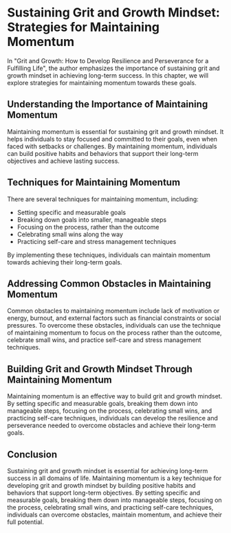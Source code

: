 Sustaining Grit and Growth Mindset: Strategies for Maintaining Momentum
================================================================================

In "Grit and Growth: How to Develop Resilience and Perseverance for a Fulfilling Life", the author emphasizes the importance of sustaining grit and growth mindset in achieving long-term success. In this chapter, we will explore strategies for maintaining momentum towards these goals.

Understanding the Importance of Maintaining Momentum
----------------------------------------------------

Maintaining momentum is essential for sustaining grit and growth mindset. It helps individuals to stay focused and committed to their goals, even when faced with setbacks or challenges. By maintaining momentum, individuals can build positive habits and behaviors that support their long-term objectives and achieve lasting success.

Techniques for Maintaining Momentum
-----------------------------------

There are several techniques for maintaining momentum, including:

* Setting specific and measurable goals
* Breaking down goals into smaller, manageable steps
* Focusing on the process, rather than the outcome
* Celebrating small wins along the way
* Practicing self-care and stress management techniques

By implementing these techniques, individuals can maintain momentum towards achieving their long-term goals.

Addressing Common Obstacles in Maintaining Momentum
---------------------------------------------------

Common obstacles to maintaining momentum include lack of motivation or energy, burnout, and external factors such as financial constraints or social pressures. To overcome these obstacles, individuals can use the technique of maintaining momentum to focus on the process rather than the outcome, celebrate small wins, and practice self-care and stress management techniques.

Building Grit and Growth Mindset Through Maintaining Momentum
-------------------------------------------------------------

Maintaining momentum is an effective way to build grit and growth mindset. By setting specific and measurable goals, breaking them down into manageable steps, focusing on the process, celebrating small wins, and practicing self-care techniques, individuals can develop the resilience and perseverance needed to overcome obstacles and achieve their long-term goals.

Conclusion
----------

Sustaining grit and growth mindset is essential for achieving long-term success in all domains of life. Maintaining momentum is a key technique for developing grit and growth mindset by building positive habits and behaviors that support long-term objectives. By setting specific and measurable goals, breaking them down into manageable steps, focusing on the process, celebrating small wins, and practicing self-care techniques, individuals can overcome obstacles, maintain momentum, and achieve their full potential.
